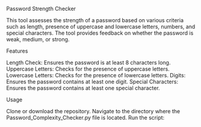 Password Strength Checker

This tool assesses the strength of a password based on various criteria such as length, presence of uppercase and lowercase letters, numbers, and special characters. The tool provides feedback on whether the password is weak, medium, or strong.

Features

Length Check: Ensures the password is at least 8 characters long.
Uppercase Letters: Checks for the presence of uppercase letters.
Lowercase Letters: Checks for the presence of lowercase letters.
Digits: Ensures the password contains at least one digit.
Special Characters: Ensures the password contains at least one special character.

Usage

Clone or download the repository.
Navigate to the directory where the Password_Complexity_Checker.py file is located.
Run the script:
